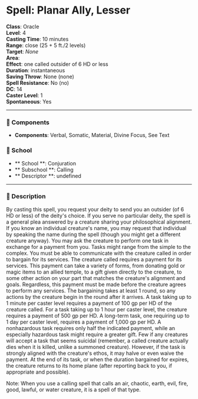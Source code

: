 
# Spell: Planar Ally, Lesser
**Class**: Oracle  
**Level**: 4  
**Casting Time**: 10 minutes  
**Range**: close (25 + 5 ft./2 levels)  
**Target**: _None_  
**Area**:   
**Effect**: one called outsider of 6 HD or less  
**Duration**: instantaneous  
**Saving Throw**: None (none)  
**Spell Resistance**: No (no)  
**DC**: 14  
**Caster Level**: 1  
**Spontaneous**: Yes

---

### 🔮 Components
- **Components**: Verbal, Somatic, Material, Divine Focus, See Text

### 🏫 School
- ** School **: Conjuration
- ** Subschool **: Calling
- ** Descriptor **: undefined
---

### 📜 Description
By casting this spell, you request your deity to send you an outsider (of 6 HD or less) of the deity's choice. If you serve no particular deity, the spell is a general plea answered by a creature sharing your philosophical alignment. If you know an individual creature's name, you may request that individual by speaking the name during the spell (though you might get a different creature anyway). You may ask the creature to perform one task in exchange for a payment from you. Tasks might range from the simple to the complex. You must be able to communicate with the creature called in order to bargain for its services. The creature called requires a payment for its services. This payment can take a variety of forms, from donating gold or magic items to an allied temple, to a gift given directly to the creature, to some other action on your part that matches the creature's alignment and goals. Regardless, this payment must be made before the creature agrees to perform any services. The bargaining takes at least 1 round, so any actions by the creature begin in the round after it arrives. A task taking up to 1 minute per caster level requires a payment of 100 gp per HD of the creature called. For a task taking up to 1 hour per caster level, the creature requires a payment of 500 gp per HD. A long-term task, one requiring up to 1 day per caster level, requires a payment of 1,000 gp per HD. A nonhazardous task requires only half the indicated payment,  while an especially hazardous task might require a greater gift. Few if any creatures will accept a task that seems suicidal (remember, a called creature actually dies when it is killed, unlike a summoned creature). However, if the task is strongly aligned with the creature's ethos, it may halve or even waive the payment. At the end of its task, or when the duration bargained for expires, the creature returns to its home plane (after reporting back to you, if appropriate and possible).

Note: When you use a calling spell that calls an air, chaotic, earth, evil, fire, good, lawful, or water creature, it is a spell of that type.
